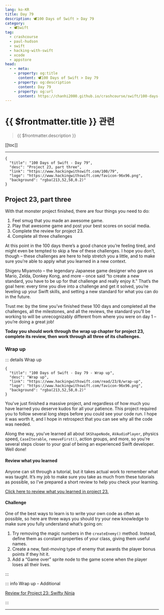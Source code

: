 ```yaml
---
lang: ko-KR
title: Day 79
description: 🕊️100 Days of Swift > Day 79
category:
  - 🕊️Swift
tag: 
  - crashcourse
  - paul-hudson
  - swift
  - hacking-with-swift
  - xcode
  - appstore
head:
  - - meta:
    - property: og:title
      content: 🕊️100 Days of Swift > Day 79
    - property: og:description
      content: Day 79
    - property: og:url
      content: https://chanhi2000.github.io/crashcourse/swift/100-days-of-swift/79.html
---
```


# {{ $frontmatter.title }} 관련

> {{ $frontmatter.description }}

[[toc]]

---

```component VPCard
{
  "title": "100 Days of Swift - Day 79",
  "desc": "Project 23, part three",
  "link": "https://www.hackingwithswift.com/100/79",
  "logo": "https://www.hackingwithswift.com/favicon-96x96.png",
  "background": "rgba(213,52,58,0.2)"
}
```

## Project 23, part three

With that monster project finished, there are four things you need to do:

1. Feel smug that you made an awesome game.
2. Play that awesome game and post your best scores on social media.
3. Complete the review for project 23.
4. Complete all three challenges

At this point in the 100 days there’s a good chance you’re feeling tired, and might even be tempted to skip a few of these challenges. I hope you don’t, though – these challenges are here to help stretch you a little, and to make sure you’re able to apply what you learned in a new context.

Shigeru Miyamoto – the legendary Japanese game designer who gave us Mario, Zelda, Donkey Kong, and more – once said “to create a new standard, you have to be up for that challenge and really enjoy it.” That’s the goal here: every time you dive into a challenge and get it solved, you’re leveling up your Swift skills, and setting a new standard for what you can do in the future.

Trust me: by the time you’ve finished these 100 days and completed all the challenges, all the milestones, and all the reviews, the standard you’ll be working to will be unrecognizably different from where you were on day 1 – you’re doing a great job!

__Today you should work through the wrap up chapter for project 23, complete its review, then work through all three of its challenges.__

### Wrap up

::: details Wrap up

```component VPCard
{
  "title": "100 Days of Swift - Day 79 - Wrap up",
  "desc": "Wrap up",
  "link": "https://www.hackingwithswift.com/read/23/8/wrap-up",
  "logo": "https://www.hackingwithswift.com/favicon-96x96.png",
  "background": "rgba(213,52,58,0.2)"
}
```

<VidStack src="youtube/kb1a_23dHaE" />

You've just finished a massive project, and regardless of how much you have learned you deserve kudos for all your patience. This project required you to follow several long steps before you could see your code run. I hope it was worth it, and I hope in retrospect that you can see why all the code was needed.

Along the way, you've learned all about `SKShapeNode`, `AVAudioPlayer`, physics speed, `CaseIterable`, `removeFirst()`, action groups, and more, so you're several steps closer to your goal of being an experienced Swift developer. Well done!

#### Review what you learned

Anyone can sit through a tutorial, but it takes actual work to remember what was taught. It’s my job to make sure you take as much from these tutorials as possible, so I’ve prepared a short review to help you check your learning.

[Click here to review what you learned in project 23.][project-23-swifty-ninja]

#### Challenge

One of the best ways to learn is to write your own code as often as possible, so here are three ways you should try your new knowledge to make sure you fully understand what’s going on:

1. Try removing the magic numbers in the `createEnemy()` method. Instead, define them as constant properties of your class, giving them useful names.
2. Create a new, fast-moving type of enemy that awards the player bonus points if they hit it.
3. Add a “Game over” sprite node to the game scene when the player loses all their lives.

:::

::: info Wrap up - Additional

[Review for Project 23: Swifty Ninja][project-23-swifty-ninja]

:::

---

<TagLinks />

[project-23-swifty-ninja]: https://www.hackingwithswift.com/review/hws/project-23-swifty-ninja